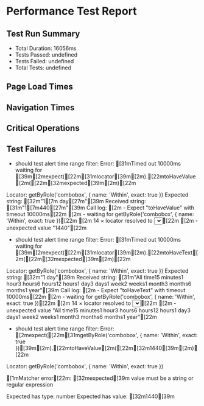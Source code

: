 # Performance Test Report

## Test Run Summary
- Total Duration: 16056ms
- Tests Passed: undefined
- Tests Failed: undefined
- Total Tests: undefined

## Page Load Times

## Navigation Times

## Critical Operations

## Test Failures
- should test alert time range filter: Error: [31mTimed out 10000ms waiting for [39m[2mexpect([22m[31mlocator[39m[2m).[22mtoHaveValue[2m([22m[32mexpected[39m[2m)[22m

Locator: getByRole('combobox', { name: 'Within', exact: true })
Expected string: [32m"1[7m day[27m"[39m
Received string: [31m"1[7m440[27m"[39m
Call log:
[2m  - Expect "toHaveValue" with timeout 10000ms[22m
[2m  - waiting for getByRole('combobox', { name: 'Within', exact: true })[22m
[2m    14 × locator resolved to <select id="relative-minutes" class="relative-time-dropdown">…</select>[22m
[2m       - unexpected value "1440"[22m

- should test alert time range filter: Error: [31mTimed out 10000ms waiting for [39m[2mexpect([22m[31mlocator[39m[2m).[22mtoHaveText[2m([22m[32mexpected[39m[2m)[22m

Locator: getByRole('combobox', { name: 'Within', exact: true })
Expected string: [32m"1 day"[39m
Received string: [31m"All time15 minutes1 hour3 hours6 hours12 hours1 day3 days1 week2 weeks1 month3 months6 months1 year"[39m
Call log:
[2m  - Expect "toHaveText" with timeout 10000ms[22m
[2m  - waiting for getByRole('combobox', { name: 'Within', exact: true })[22m
[2m    14 × locator resolved to <select id="relative-minutes" class="relative-time-dropdown">…</select>[22m
[2m       - unexpected value "All time15 minutes1 hour3 hours6 hours12 hours1 day3 days1 week2 weeks1 month3 months6 months1 year"[22m

- should test alert time range filter: Error: [2mexpect([22m[31mgetByRole('combobox', { name: 'Within', exact: true })[39m[2m).[22mtoHaveValue[2m([22m[32m1440[39m[2m)[22m

Locator: getByRole('combobox', { name: 'Within', exact: true })


[1mMatcher error[22m: [32mexpected[39m value must be a string or regular expression

Expected has type:  number
Expected has value: [32m1440[39m
